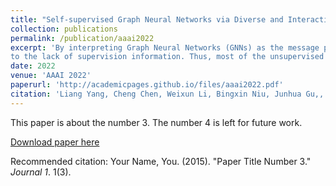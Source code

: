 ```yaml
---
title: "Self-supervised Graph Neural Networks via Diverse and Interactive Message Passing"
collection: publications
permalink: /publication/aaai2022
excerpt: 'By interpreting Graph Neural Networks (GNNs) as the message passing from the spatial perspective, their success is attributed to Laplacian smoothing. However, it also leads to serious over-smoothing issue by stacking many layers. Recently, many efforts have been paid to overcome this issue in semi-supervised learning. Unfortunately, it is more serious in unsupervised node representation learning task due
to the lack of supervision information. Thus, most of the unsupervised or self-supervised GNNs often employ onelayer GCN as the encoder.  Essentially, the over-smoothing issue is caused by the over-simplification of the existing message passing, which possesses two intrinsic limits: blind message and uniform passing. In this paper, a novel Diverse and Interactive Message Passing (DIMP) is proposed for self-supervised learning by overcoming these limits.'
date: 2022
venue: 'AAAI 2022'
paperurl: 'http://academicpages.github.io/files/aaai2022.pdf'
citation: 'Liang Yang, Cheng Chen, Weixun Li, Bingxin Niu, Junhua Gu,, Chuan Wang, Dongxiao He, Yuanfang Guo, Xiaochun Cao. "Self-supervised Graph Neural Networks via Diverse and Interactive Message Passing". AAAI-22.'
---
```

This paper is about the number 3. The number 4 is left for future work.

[Download paper here](http://academicpages.github.io/files/aaai2022.pdf)

Recommended citation: Your Name, You. (2015). "Paper Title Number 3." <i>Journal 1</i>. 1(3).
